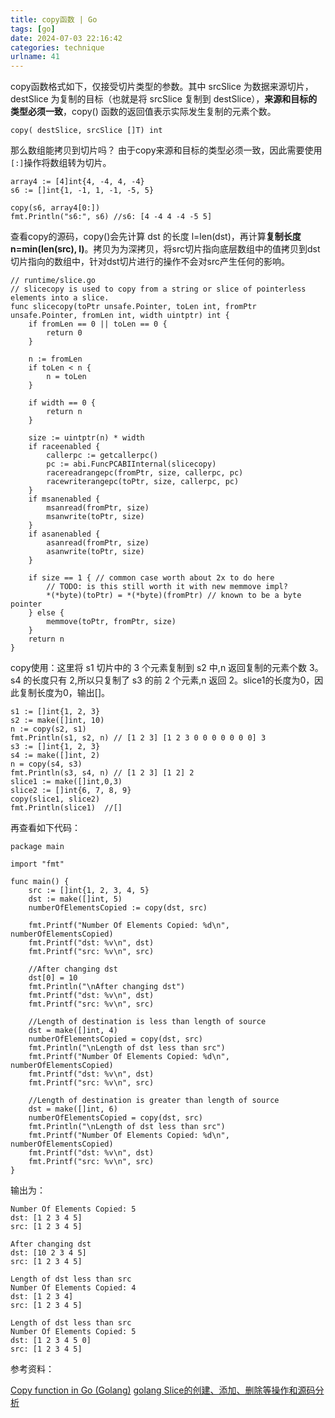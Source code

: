 ```yaml
---
title: copy函数 | Go
tags: [go]
date: 2024-07-03 22:16:42
categories: technique
urlname: 41
---
```



copy函数格式如下，仅接受切片类型的参数。其中 srcSlice 为数据来源切片，destSlice 为复制的目标（也就是将 srcSlice 复制到 destSlice），**来源和目标的类型必须一致**，copy() 函数的返回值表示实际发生复制的元素个数。

```
copy( destSlice, srcSlice []T) int
```

那么数组能拷贝到切片吗？ 由于copy来源和目标的类型必须一致，因此需要使用`[:]`操作将数组转为切片。
```
array4 := [4]int{4, -4, 4, -4}
s6 := []int{1, -1, 1, -1, -5, 5}

copy(s6, array4[0:])
fmt.Println("s6:", s6) //s6: [4 -4 4 -4 -5 5]
```

查看copy的源码，copy()会先计算 dst 的长度 l=len(dst)，再计算**复制长度 n=min(len(src), l)**。拷贝为为深拷贝，将src切片指向底层数组中的值拷贝到dst切片指向的数组中，针对dst切片进行的操作不会对src产生任何的影响。

```
// runtime/slice.go
// slicecopy is used to copy from a string or slice of pointerless elements into a slice.
func slicecopy(toPtr unsafe.Pointer, toLen int, fromPtr unsafe.Pointer, fromLen int, width uintptr) int {
	if fromLen == 0 || toLen == 0 {
		return 0
	}

	n := fromLen
	if toLen < n {
		n = toLen
	}

	if width == 0 {
		return n
	}

	size := uintptr(n) * width
	if raceenabled {
		callerpc := getcallerpc()
		pc := abi.FuncPCABIInternal(slicecopy)
		racereadrangepc(fromPtr, size, callerpc, pc)
		racewriterangepc(toPtr, size, callerpc, pc)
	}
	if msanenabled {
		msanread(fromPtr, size)
		msanwrite(toPtr, size)
	}
	if asanenabled {
		asanread(fromPtr, size)
		asanwrite(toPtr, size)
	}

	if size == 1 { // common case worth about 2x to do here
		// TODO: is this still worth it with new memmove impl?
		*(*byte)(toPtr) = *(*byte)(fromPtr) // known to be a byte pointer
	} else {
		memmove(toPtr, fromPtr, size)
	}
	return n
}

```

copy使用：这里将 s1 切片中的 3 个元素复制到 s2 中,n 返回复制的元素个数 3。s4 的长度只有 2,所以只复制了 s3 的前 2 个元素,n 返回 2。slice1的长度为0，因此复制长度为0，输出[]。
```
s1 := []int{1, 2, 3}
s2 := make([]int, 10) 
n := copy(s2, s1)
fmt.Println(s1, s2, n) // [1 2 3] [1 2 3 0 0 0 0 0 0 0] 3
s3 := []int{1, 2, 3}
s4 := make([]int, 2)
n = copy(s4, s3) 
fmt.Println(s3, s4, n) // [1 2 3] [1 2] 2
slice1 := make([]int,0,3)
slice2 := []int{6, 7, 8, 9}
copy(slice1, slice2)
fmt.Println(slice1)  //[]
```


再查看如下代码：
```
package main

import "fmt"

func main() {
    src := []int{1, 2, 3, 4, 5}
    dst := make([]int, 5)
    numberOfElementsCopied := copy(dst, src)

    fmt.Printf("Number Of Elements Copied: %d\n", numberOfElementsCopied)
    fmt.Printf("dst: %v\n", dst)
    fmt.Printf("src: %v\n", src)

    //After changing dst
    dst[0] = 10
    fmt.Println("\nAfter changing dst")
    fmt.Printf("dst: %v\n", dst)
    fmt.Printf("src: %v\n", src)

    //Length of destination is less than length of source
    dst = make([]int, 4)
    numberOfElementsCopied = copy(dst, src)
    fmt.Println("\nLength of dst less than src")
    fmt.Printf("Number Of Elements Copied: %d\n", numberOfElementsCopied)
    fmt.Printf("dst: %v\n", dst)
    fmt.Printf("src: %v\n", src)

    //Length of destination is greater than length of source
    dst = make([]int, 6)
    numberOfElementsCopied = copy(dst, src)
    fmt.Println("\nLength of dst less than src")
    fmt.Printf("Number Of Elements Copied: %d\n", numberOfElementsCopied)
    fmt.Printf("dst: %v\n", dst)
    fmt.Printf("src: %v\n", src)
}
```

输出为：
```
Number Of Elements Copied: 5
dst: [1 2 3 4 5]
src: [1 2 3 4 5]

After changing dst
dst: [10 2 3 4 5]
src: [1 2 3 4 5]

Length of dst less than src
Number Of Elements Copied: 4
dst: [1 2 3 4]
src: [1 2 3 4 5]

Length of dst less than src
Number Of Elements Copied: 5
dst: [1 2 3 4 5 0]
src: [1 2 3 4 5]

```





参考资料：

[Copy function in Go (Golang)](https://golangbyexample.com/copy-function-in-golang/)
[golang Slice的创建、添加、删除等操作和源码分析](https://liangtian.me/post/go-slice/)